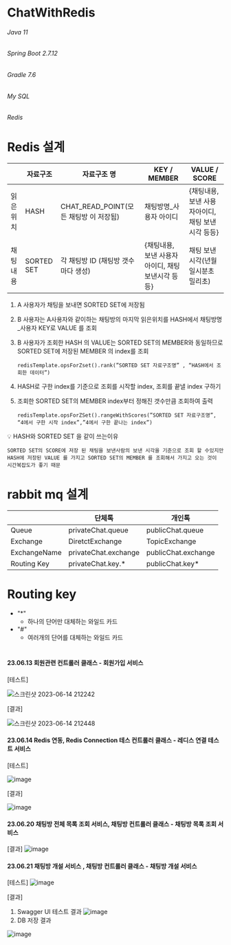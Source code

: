 # ChatWithRedis

###### Java 11
###### Spring Boot 2.7.12
###### Gradle 7.6
###### My SQL
###### Redis

# Redis 설계

|  | 자료구조 | 자료구조 명 | KEY / MEMBER | VALUE / SCORE |
| --- | --- | --- | --- | --- |
| 읽은 위치 | HASH | CHAT_READ_POINT(모든 채팅방 이 저장됨) | 채팅방명_사용자 아이디 | {채팅내용, 보낸 사용자아이디, 채팅 보낸시각 등등} |
| 채팅 내용 | SORTED SET | 각 채팅방 ID (채팅방 갯수 마다 생성) | {채팅내용, 보낸 사용자아이디, 채팅 보낸시각 등등} | 채팅 보낸 시각(년월일시분초밀리초) |

1. A 사용자가 채팅을 보내면 SORTED SET에 저장됨
2. B 사용자는 A사용자와 같이하는 채팅방의 마지막 읽은위치를 HASH에서 채팅방명_사용자 KEY로 VALUE 를 조회
3. B 사용자가 조회한 HASH 의 VALUE는 SORTED SET의 MEMBER와 동일하므로 SORTED SET에 저장된 MEMBER 의 index를 조회 

   `redisTemplate.opsForZset().rank(”SORTED SET 자료구조명” , “HASH에서 조회한 데이터”)`
5. HASH로 구한 index를 기준으로 조회를 시작할 index, 조회를 끝낼 index 구하기
6. 조회한 SORTED SET의 MEMBER index부터 정해진 갯수만큼 조회하여 출력

   `redisTemplate.opsForZSet().rangeWithScores(”SORTED SET 자료구조명”, “4에서 구한 시작 index”,”4에서 구한 끝나는 index”)`

<aside>
   💡 HASH와 SORTED SET 을 같이 쓰는이유
  
    SORTED SET의 SCORE에 저장 된 채팅을 보낸사람의 보낸 시각을 기준으로 조회 할 수있지만 
    HASH에 저장된 VALUE 를 가지고 SORTED SET의 MEMBER 를 조회해서 가지고 오는 것이 시간복잡도가 좋기 때문

</aside>

# rabbit mq 설계

|  | 단체톡 | 개인톡 |
| --- | --- | --- |
| Queue | privateChat.queue | publicChat.queue |
| Exchange | DiretctExchange | TopicExchange |
| ExchangeName | privateChat.exchange | publicChat.exchange |
| Routing Key | privateChat.key.* | publicChat.key* |

# Routing key

- "*"
    - 하나의 단어만 대체하는 와일드 카드
- "#"
    - 여러개의 단어를 대체하는 와일드 카드
 


  
      
#



#### 23.06.13 회원관련 컨트롤러 클래스 - 회원가입 서비스
[테스트]

![스크린샷 2023-06-14 212242](https://github.com/jadussi/ChatWithRedis/assets/136336510/3c8aac3d-f110-42c4-b8a5-6f5eadcab1cf)


[결과]

![스크린샷 2023-06-14 212448](https://github.com/jadussi/ChatWithRedis/assets/136336510/a868be48-d306-4b34-9cc6-09e67fadab74)



#### 23.06.14 Redis 연동, Redis Connection 테스 컨트롤러 클래스 - 레디스 연결 테스트 서비스
[테스트]

![image](https://github.com/jadussi/ChatWithRedis/assets/136336510/c7d6c7e6-30de-46d3-9d61-15ec3fa5fb1e)


[결과]

![image](https://github.com/jadussi/ChatWithRedis/assets/136336510/08ec5e2d-42c4-415e-9567-ea1376cbbec7)


#### 23.06.20 채팅방 전체 목록 조회 서비스, 채팅방 컨트롤러 클래스 - 채팅방 목록 조회 서비스
[결과]
![image](https://github.com/jadussi/ChatWithRedis/assets/136336510/7f7038aa-1c5b-4d46-a264-d4bc9da2e784)

#### 23.06.21 채팅방 개설 서비스 , 채팅방 컨트롤러 클래스 - 채팅방 개설 서비스
[테스트]
![image](https://github.com/jadussi/ChatWithRedis/assets/136336510/7db62780-560a-4ebd-a02a-abc6bb6b21d2)

[결과]
1. Swagger UI 테스트 결과
![image](https://github.com/jadussi/ChatWithRedis/assets/136336510/5b643105-d9b7-4e4a-9c68-c0da3d358d4c)
2. DB 저장 결과
   
![image](https://github.com/jadussi/ChatWithRedis/assets/136336510/5d9e280c-b370-4fbf-ad3d-810be9ba412f)





